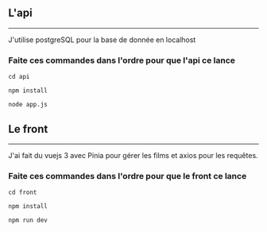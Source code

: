 ## L'api
___

J'utilise postgreSQL pour la base de donnée en localhost
<br>
### Faite ces commandes dans l'ordre pour que l'api ce lance
````cd api````

````npm install````

````node app.js````

## Le front
___ 
J'ai fait du vuejs 3 avec Pinia pour gérer les films et axios pour les requêtes.
<br>
### Faite ces commandes dans l'ordre pour que le front ce lance

```cd front```

```npm install```

```npm run dev```
